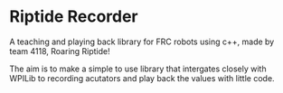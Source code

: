 # Riptide Recorder
A teaching and playing back library for FRC robots using c++, made by team 4118, Roaring Riptide!

The aim is to make a simple to use library that intergates closely with WPILib to recording acutators and play back the values with little code.
